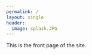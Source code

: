 ```yaml
---
permalink: /
layout: single
header:
  image: splash.JPG
---
```


This is the front page of the site.